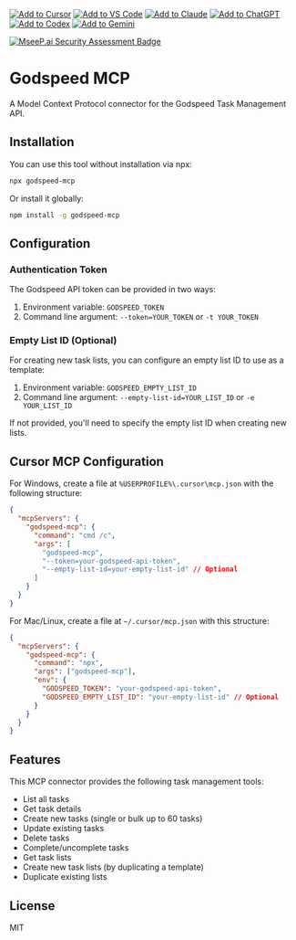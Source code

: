 [![Add to Cursor](https://fastmcp.me/badges/cursor_dark.svg)](https://fastmcp.me/MCP/Details/698/godspeed-task-management)
[![Add to VS Code](https://fastmcp.me/badges/vscode_dark.svg)](https://fastmcp.me/MCP/Details/698/godspeed-task-management)
[![Add to Claude](https://fastmcp.me/badges/claude_dark.svg)](https://fastmcp.me/MCP/Details/698/godspeed-task-management)
[![Add to ChatGPT](https://fastmcp.me/badges/chatgpt_dark.svg)](https://fastmcp.me/MCP/Details/698/godspeed-task-management)
[![Add to Codex](https://fastmcp.me/badges/codex_dark.svg)](https://fastmcp.me/MCP/Details/698/godspeed-task-management)
[![Add to Gemini](https://fastmcp.me/badges/gemini_dark.svg)](https://fastmcp.me/MCP/Details/698/godspeed-task-management)

[![MseeP.ai Security Assessment Badge](https://mseep.net/mseep-audited.png)](https://mseep.ai/app/alinagy-godspeed-mcp)

# Godspeed MCP

A Model Context Protocol connector for the Godspeed Task Management API.

## Installation

You can use this tool without installation via npx:

```bash
npx godspeed-mcp
```

Or install it globally:

```bash
npm install -g godspeed-mcp
```

## Configuration

### Authentication Token

The Godspeed API token can be provided in two ways:

1. Environment variable: `GODSPEED_TOKEN`
2. Command line argument: `--token=YOUR_TOKEN` or `-t YOUR_TOKEN`

### Empty List ID (Optional)

For creating new task lists, you can configure an empty list ID to use as a template:

1. Environment variable: `GODSPEED_EMPTY_LIST_ID`
2. Command line argument: `--empty-list-id=YOUR_LIST_ID` or `-e YOUR_LIST_ID`

If not provided, you'll need to specify the empty list ID when creating new lists.

## Cursor MCP Configuration

For Windows, create a file at `%USERPROFILE%\.cursor\mcp.json` with the following structure:

```json
{
  "mcpServers": {
    "godspeed-mcp": {
      "command": "cmd /c",
      "args": [
        "godspeed-mcp",
        "--token=your-godspeed-api-token",
        "--empty-list-id=your-empty-list-id" // Optional
      ]
    }
  }
}
```

For Mac/Linux, create a file at `~/.cursor/mcp.json` with this structure:

```json
{
  "mcpServers": {
    "godspeed-mcp": {
      "command": "npx",
      "args": ["godspeed-mcp"],
      "env": {
        "GODSPEED_TOKEN": "your-godspeed-api-token",
        "GODSPEED_EMPTY_LIST_ID": "your-empty-list-id" // Optional
      }
    }
  }
}
```

## Features

This MCP connector provides the following task management tools:

- List all tasks
- Get task details
- Create new tasks (single or bulk up to 60 tasks)
- Update existing tasks
- Delete tasks
- Complete/uncomplete tasks
- Get task lists
- Create new task lists (by duplicating a template)
- Duplicate existing lists

## License

MIT
